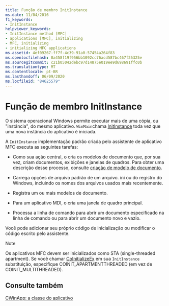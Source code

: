```yaml
---
title: Função de membro InitInstance
ms.date: 11/04/2016
f1_keywords:
- InitInstance
helpviewer_keywords:
- InitInstance method [MFC]
- applications [MFC], initializing
- MFC, initializing
- initializing MFC applications
ms.assetid: 4ef09267-ff7f-4c39-91a0-57454a264f83
ms.openlocfilehash: 0a458f19f956bb1092cc76acd587bc467f25325e
ms.sourcegitcommit: c21b05042debc97d14875e019ee9d698691ffc0b
ms.translationtype: MT
ms.contentlocale: pt-BR
ms.lasthandoff: 06/09/2020
ms.locfileid: "84625579"
---
```

# <a name="initinstance-member-function"></a>Função de membro InitInstance

O sistema operacional Windows permite executar mais de uma cópia, ou "instância", do mesmo aplicativo. `WinMain`chama [InitInstance](reference/cwinapp-class.md#initinstance) toda vez que uma nova instância do aplicativo é iniciada.

A `InitInstance` implementação padrão criada pelo assistente de aplicativo MFC executa as seguintes tarefas:

- Como sua ação central, o cria os modelos de documento que, por sua vez, criam documentos, exibições e janelas de quadros. Para obter uma descrição desse processo, consulte [criação de modelo de documento](document-template-creation.md).

- Carrega opções de arquivo padrão de um arquivo. ini ou do registro do Windows, incluindo os nomes dos arquivos usados mais recentemente.

- Registra um ou mais modelos de documento.

- Para um aplicativo MDI, o cria uma janela de quadro principal.

- Processa a linha de comando para abrir um documento especificado na linha de comando ou para abrir um documento novo e vazio.

Você pode adicionar seu próprio código de inicialização ou modificar o código escrito pelo assistente.

> [!NOTE]
> Os aplicativos MFC devem ser inicializados como STA (single-threaded apartment). Se você chamar [CoInitializeEx](/windows/win32/api/combaseapi/nf-combaseapi-coinitializeex) em sua `InitInstance` substituição, especifique COINIT_APARTMENTTHREADED (em vez de COINIT_MULTITHREADED).

## <a name="see-also"></a>Consulte também

[CWinApp: a classe do aplicativo](cwinapp-the-application-class.md)

